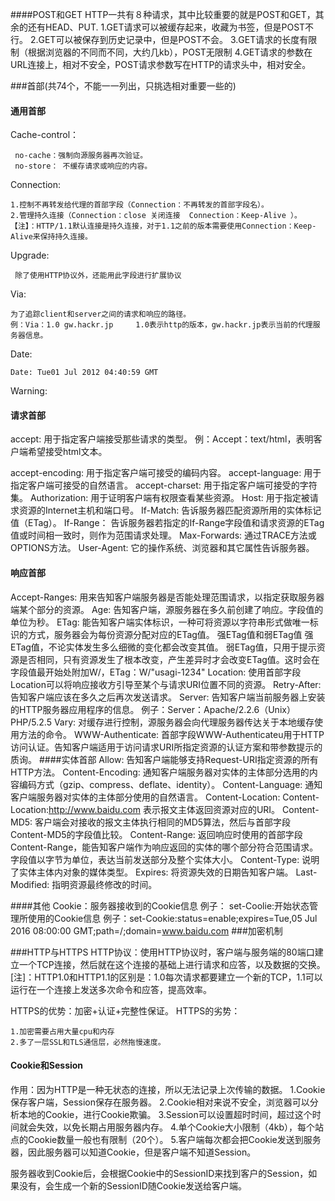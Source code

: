 ####POST和GET
HTTP一共有８种请求，其中比较重要的就是POST和GET，其余的还有HEAD、PUT.
1.GET请求可以被缓存起来，收藏为书签，但是POST不行。
2.GET可以被保存到历史记录中，但是POST不会。
3.GET请求的长度有限制（根据浏览器的不同而不同，大约几kb），POST无限制
4.GET请求的参数在URL连接上，相对不安全，POST请求参数写在HTTP的请求头中，相对安全。

###首部(共74个，不能一一列出，只挑选相对重要一些的)
#### 通用首部
Cache-control：
     
     no-cache：强制向源服务器再次验证。
     no-store： 不缓存请求或响应的内容。      
Connection:

    1.控制不再转发给代理的首部字段（Connection：不再转发的首部字段名）。
    2.管理持久连接（Connection：close 关闭连接  Connection：Keep-Alive ）。 
    【注】：HTTP/1.1默认连接是持久连接，对于1.1之前的版本需要使用Connection：Keep-Alive来保持持久连接。
Upgrade:

     除了使用HTTP协议外，还能用此字段进行扩展协议
Via:
    
    为了追踪client和server之间的请求和响应的路径。
    例：Via：1.0 gw.hackr.jp     1.0表示http的版本，gw.hackr.jp表示当前的代理服务器信息。
    
Date:

    Date: Tue01 Jul 2012 04:40:59 GMT

Warning:

#### 请求首部
accept:
用于指定客户端接受那些请求的类型。
例：Accept：text/html，表明客户端希望接受html文本。

accept-encoding:
用于指定客户端可接受的编码内容。
accept-language:
用于指定客户端可接受的自然语言。
accept-charset:
用于指定客户端可接受的字符集。
Authorization:
用于证明客户端有权限查看某些资源。
Host:
用于指定被请求资源的Internet主机和端口号。
If-Match:
告诉服务器匹配资源所用的实体标记值（ETag）。
If-Range：
告诉服务器若指定的If-Range字段值和请求资源的ETag值或时间相一致时，则作为范围请求处理。
Max-Forwards:
通过TRACE方法或OPTIONS方法。
User-Agent:
它的操作系统、浏览器和其它属性告诉服务器。
#### 响应首部
Accept-Ranges:
用来告知客户端服务器是否能处理范围请求，以指定获取服务器端某个部分的资源。
Age:
告知客户端，源服务器在多久前创建了响应。字段值的单位为秒。
ETag:
能告知客户端实体标识，一种可将资源以字符串形式做唯一标识的方式，服务器会为每份资源分配对应的ETag值。
强ETag值和弱ETag值
强ETag值，不论实体发生多么细微的变化都会改变其值。
弱ETag值，只用于提示资源是否相同，只有资源发生了根本改变，产生差异时才会改变ETag值。这时会在字段值最开始处附加W/，ETag：W/"usagi-1234"
Location:
使用首部字段Location可以将响应接收方引导至某个与请求URI位置不同的资源。
Retry-After:
告知客户端应该在多久之后再次发送请求。
Server:
告知客户端当前服务器上安装的HTTP服务器应用程序的信息。
例子：Server：Apache/2.2.6（Unix）PHP/5.2.5
Vary:
对缓存进行控制，源服务器会向代理服务器传达关于本地缓存使用方法的命令。
WWW-Authenticate:
首部字段WWW-Authenticateu用于HTTP访问认证。告知客户端适用于访问请求URI所指定资源的认证方案和带参数提示的质询。
####实体首部
Allow:
告知客户端能够支持Request-URI指定资源的所有HTTP方法。
Content-Encoding:
通知客户端服务器对实体的主体部分选用的内容编码方式（gzip、compress、deflate、identity）。
Content-Language:
通知客户端服务器对实体的主体部分使用的自然语言。
Content-Location:
Content-Location:http://www.baidu.com
表示报文主体返回资源对应的URI。
Content-MD5:
客户端会对接收的报文主体执行相同的MD5算法，然后与首部字段Content-MD5的字段值比较。
Content-Range:
返回响应时使用的首部字段Content-Range，能告知客户端作为响应返回的实体的哪个部分符合范围请求。字段值以字节为单位，表达当前发送部分及整个实体大小。
Content-Type:
说明了实体主体内对象的媒体类型。
Expires:
将资源失效的日期告知客户端。
Last-Modified:
指明资源最终修改的时间。

####其他
Cookie：服务器接收到的Cookie信息
例子：
set-Coolie:开始状态管理所使用的Cookie信息
例子：set-Cookie:status=enable;expires=Tue,05 Jul 2016 08:00:00 GMT;path=/;domain=www.baidu.com
###加密机制

###HTTP与HTTPS
HTTP协议：使用HTTP协议时，客户端与服务端的80端口建立一个TCP连接，然后就在这个连接的基础上进行请求和应答，以及数据的交换。
[注]：HTTP1.0和HTTP1.1的区别是：1.0每次请求都要建立一个新的TCP，1.1可以运行在一个连接上发送多次命令和应答，提高效率。

HTTPS的优势：加密+认证+完整性保证。
HTTPS的劣势：

    1.加密需要占用大量cpu和内存
    2.多了一层SSL和TLS通信层，必然拖慢速度。

#### Cookie和Session
作用：因为HTTP是一种无状态的连接，所以无法记录上次传输的数据。
1.Cookie保存客户端，Session保存在服务器。
2.Cookie相对来说不安全，浏览器可以分析本地的Cookie，进行Cookie欺骗。
3.Session可以设置超时时间，超过这个时间就会失效，以免长期占用服务器内存。
4.单个Cookie大小限制（4kb），每个站点的Cookie数量一般也有限制（20个）。
5.客户端每次都会把Cookie发送到服务器，因此服务器可以知道Cookie，但是客户端不知道Session。

服务器收到Cookie后，会根据Cookie中的SessionID来找到客户的Session，如果没有，会生成一个新的SessionID随Cookie发送给客户端。